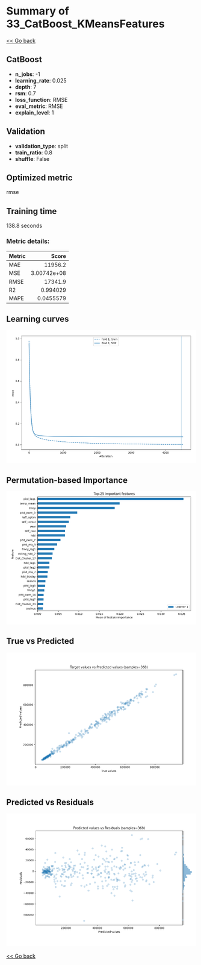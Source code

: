 # Summary of 33_CatBoost_KMeansFeatures

[<< Go back](../README.md)


## CatBoost
- **n_jobs**: -1
- **learning_rate**: 0.025
- **depth**: 7
- **rsm**: 0.7
- **loss_function**: RMSE
- **eval_metric**: RMSE
- **explain_level**: 1

## Validation
 - **validation_type**: split
 - **train_ratio**: 0.8
 - **shuffle**: False

## Optimized metric
rmse

## Training time

138.8 seconds

### Metric details:
| Metric   |           Score |
|:---------|----------------:|
| MAE      | 11956.2         |
| MSE      |     3.00742e+08 |
| RMSE     | 17341.9         |
| R2       |     0.994029    |
| MAPE     |     0.0455579   |



## Learning curves
![Learning curves](learning_curves.png)

## Permutation-based Importance
![Permutation-based Importance](permutation_importance.png)
## True vs Predicted

![True vs Predicted](true_vs_predicted.png)


## Predicted vs Residuals

![Predicted vs Residuals](predicted_vs_residuals.png)



[<< Go back](../README.md)
